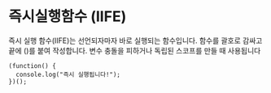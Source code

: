 # 즉시실행함수 (IIFE)
즉시 실행 함수(IIFE)는 선언되자마자 바로 실행되는 함수입니다. 함수를 괄호로 감싸고 끝에 ()를 붙여 작성합니다. 변수 충돌을 피하거나 독립된 스코프를 만들 때 사용됩니다

```tsx
(function() {
  console.log("즉시 실행됩니다!");
})();
```